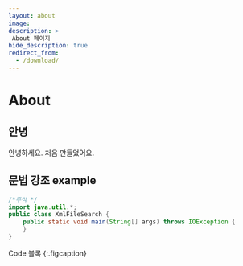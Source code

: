 ```yaml
---
layout: about
image: 
description: >
 About 페이지
hide_description: true
redirect_from:
  - /download/
---
```


# About
<!--/assets/img/blog/hydejack-9.jpg -->
<!--author-->

## 안녕 

안녕하세요. 처음 만들었어요.
<!--{:.lead}-->


<!--md파일을 include 가능 -->
<!--{% include table.md %}-->

<!--posts-->
<!--projects-->

## 문법 강조 example
```java 
/*주석 */
import java.util.*;
public class XmlFileSearch {
    public static void main(String[] args) throws IOException {
    }
}

```

Code 블록 
{:.figcaption}


[blog]: /
[portfolio]: https://hydejack.com/examples/
[resume]: https://hydejack.com/resume/
[download]: https://hydejack.com/download/
[welcome]: https://hydejack.com/
[forms]: https://hydejack.com/forms-by-example/

[features]: #features
[news]: #build-an-audience
[syntax]: syntax-highlighting
[latex]: #beautiful-math
[dark]: https://hydejack.com/blog/hydejack/2018-09-01-introducing-dark-mode/
[search]: https://hydejack.com/#_search-input
[grid]: https://hydejack.com/blog/hydejack/

[lic]: LICENSE.md
[pro]: licenses/PRO.md
[docs]: docs/README.md
[ofln]: docs/advanced.md#enabling-offline-support
[math]: docs/writing.md#adding-math

[kit]: https://github.com/hydecorp/hydejack-starter-kit/releases
[src]: https://github.com/hydecorp/hydejack
[gem]: https://rubygems.org/gems/jekyll-theme-hydejack
[buy]: https://gum.co/nuOluY

[gpss]: https://developers.google.com/speed/pagespeed/insights/?url=https%3A%2F%2Fhydejack.com%2Fdocs%2F
[rouge]: http://rouge.jneen.net
[katex]: https://khan.github.io/KaTeX/
[mathjax]: https://www.mathjax.org/
[tinyletter]: https://tinyletter.com/
